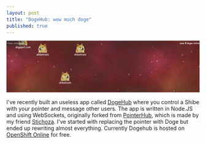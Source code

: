 ```yaml
---
layout: post
title: "DogeHub: wow much doge"
published: true
---
```


[![DogeHub](/static/dogehub.png)](http://doge.pirrate.me)

I've recently built an useless app called [DogeHub](http://doge.pirrate.me) where you control a Shibe with your pointer and message other users. The app is written in Node.JS and using WebSockets, originally forked from [PointerHub](https://github.com/Stichoza/pointerhub), which is made by my friend [Stichoza](https://github.com/Stichoza). I've started with replacing the pointer with Doge but ended up rewriting almost everything. Currently Dogehub is hosted on [OpenShift Online](https://www.openshift.com/products/online) for free.
